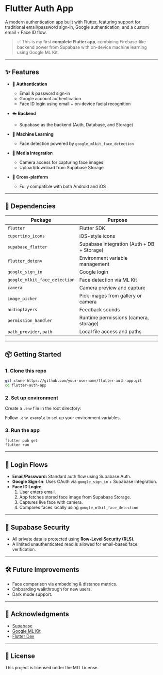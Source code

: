 # Flutter Auth App

A modern authentication app built with Flutter, featuring support for traditional email/password sign-in, Google authentication, and a custom email + Face ID flow.

> ✅ This is my first **complete Flutter app**, combining Firebase-like backend power from Supabase with on-device machine learning using Google ML Kit.

---

## ✨ Features

- 🔐 **Authentication**
  - Email & password sign-in
  - Google account authentication
  - Face ID login using email + on-device facial recognition

- ☁️ **Backend**
  - Supabase as the backend (Auth, Database, and Storage)

- 🤖 **Machine Learning**
  - Face detection powered by `google_mlkit_face_detection`

- 📸 **Media Integration**
  - Camera access for capturing face images
  - Upload/download from Supabase Storage

- 🎯 **Cross-platform**
  - Fully compatible with both Android and iOS

---

## 🧰 Dependencies

| Package | Purpose |
|--------|---------|
| `flutter` | Flutter SDK |
| `cupertino_icons` | iOS-style icons |
| `supabase_flutter` | Supabase integration (Auth + DB + Storage) |
| `flutter_dotenv` | Environment variable management |
| `google_sign_in` | Google login |
| `google_mlkit_face_detection` | Face detection via ML Kit |
| `camera` | Camera preview and capture |
| `image_picker` | Pick images from gallery or camera |
| `audioplayers` | Feedback sounds |
| `permission_handler` | Runtime permissions (camera, storage) |
| `path_provider`, `path` | Local file access and paths |

---

## 📦 Getting Started

### 1. Clone this repo

```bash
git clone https://github.com/your-username/flutter-auth-app.git
cd flutter-auth-app
```

### 2. Set up environment

Create a `.env` file in the root directory:

Follow `.env.example` to set up your environment variables.

### 3. Run the app

```bash
flutter pub get
flutter run
```

---

## 🧪 Login Flows

- **Email/Password:** Standard auth flow using Supabase Auth.
- **Google Sign-In:** Uses OAuth via `google_sign_in` + Supabase integration.
- **Face ID Login:**
    1. User enters email.
    2. App fetches stored face image from Supabase Storage.
    3. Captures live face with camera.
    4. Compares faces locally using `google_mlkit_face_detection`.

---

## 🔐 Supabase Security

- All private data is protected using **Row-Level Security (RLS)**.
- A limited unauthenticated read is allowed for email-based face verification.

---

## 🛠️ Future Improvements

- Face comparison via embedding & distance metrics.
- Onboarding walkthrough for new users.
- Dark mode support.

---

## 🙌 Acknowledgments

- [Supabase](https://supabase.com)
- [Google ML Kit](https://developers.google.com/ml-kit)
- [Flutter Dev](https://flutter.dev)

---

## 📄 License

This project is licensed under the MIT License.

